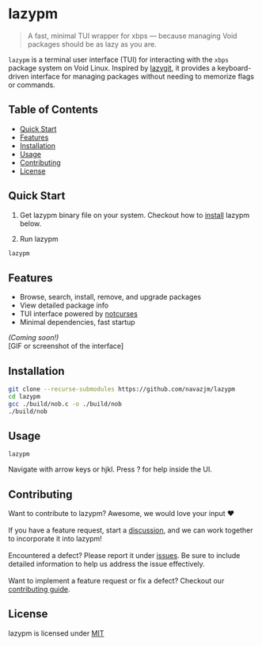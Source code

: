 # lazypm

> A fast, minimal TUI wrapper for xbps — because managing Void packages should
> be as lazy as you are.

`lazypm` is a terminal user interface (TUI) for interacting with the `xbps`
package system on Void Linux. Inspired by [lazygit](https://github.com/jesseduffield/lazygit),
it provides a keyboard-driven interface for managing packages without needing to
memorize flags or commands.

## Table of Contents
- [Quick Start](#quick-start)
- [Features](#features)
- [Installation](#installation)
- [Usage](#usage)
- [Contributing](#contributing)
- [License](#license)

## Quick Start

1. Get lazypm binary file on your system. Checkout how to [install](#installation) lazypm below.

1. Run lazypm

```sh
lazypm
```

## Features

- Browse, search, install, remove, and upgrade packages
- View detailed package info
- TUI interface powered by [notcurses](https://github.com/dankamongmen/notcurses)
- Minimal dependencies, fast startup

*(Coming soon!)*  
[GIF or screenshot of the interface]

## Installation

```sh
git clone --recurse-submodules https://github.com/navazjm/lazypm
cd lazypm
gcc ./build/nob.c -o ./build/nob
./build/nob
```

## Usage

```sh
lazypm
```

Navigate with arrow keys or hjkl. Press ? for help inside the UI.

## Contributing 

Want to contribute to lazypm? Awesome, we would love your input ♥\
\
If you have a feature request, start a [discussion](https://github.com/navazjm/lazypm/discussions),
and we can work together to incorporate it into lazypm!\
\
Encountered a defect? Please report it under [issues](https://github.com/navazjm/lazypm/issues).
Be sure to include detailed information to help us address the issue effectively.\
\
Want to implement a feature request or fix a defect? Checkout our [contributing guide](./docs/contributing.md).

## License

lazypm is licensed under [MIT](./LICENSE)

